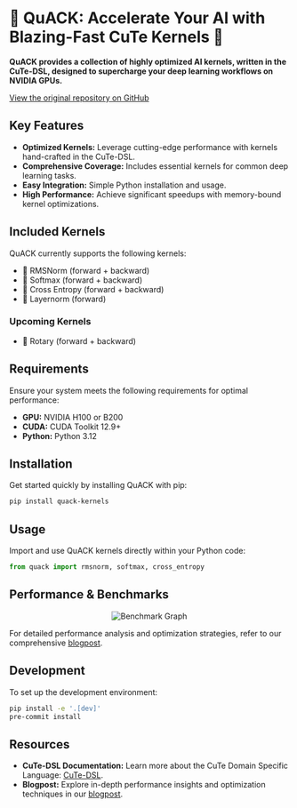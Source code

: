 # 🦆 QuACK: Accelerate Your AI with Blazing-Fast CuTe Kernels 🦆

**QuACK provides a collection of highly optimized AI kernels, written in the CuTe-DSL, designed to supercharge your deep learning workflows on NVIDIA GPUs.**

[View the original repository on GitHub](https://github.com/Dao-AILab/quack)

## Key Features

*   **Optimized Kernels:** Leverage cutting-edge performance with kernels hand-crafted in the CuTe-DSL.
*   **Comprehensive Coverage:** Includes essential kernels for common deep learning tasks.
*   **Easy Integration:** Simple Python installation and usage.
*   **High Performance:** Achieve significant speedups with memory-bound kernel optimizations.

## Included Kernels

QuACK currently supports the following kernels:

*   🦆 RMSNorm (forward + backward)
*   🦆 Softmax (forward + backward)
*   🦆 Cross Entropy (forward + backward)
*   🦆 Layernorm (forward)

### Upcoming Kernels

*   🦆 Rotary (forward + backward)

## Requirements

Ensure your system meets the following requirements for optimal performance:

*   **GPU:** NVIDIA H100 or B200
*   **CUDA:** CUDA Toolkit 12.9+
*   **Python:** Python 3.12

## Installation

Get started quickly by installing QuACK with pip:

```bash
pip install quack-kernels
```

## Usage

Import and use QuACK kernels directly within your Python code:

```python
from quack import rmsnorm, softmax, cross_entropy
```

## Performance & Benchmarks

<div align="center">
<figure>
  <img
  src="media/bf16_kernel_benchmarks_single_row.svg"
  alt="Benchmark Graph"
  >
</figure>
</div>

For detailed performance analysis and optimization strategies, refer to our comprehensive [blogpost](media/2025-07-10-membound-sol.md).

## Development

To set up the development environment:

```bash
pip install -e '.[dev]'
pre-commit install
```

## Resources

*   **CuTe-DSL Documentation:** Learn more about the CuTe Domain Specific Language: [CuTe-DSL](https://docs.nvidia.com/cutlass/media/docs/pythonDSL/cute_dsl_general/dsl_introduction.html).
*   **Blogpost:** Explore in-depth performance insights and optimization techniques in our [blogpost](media/2025-07-10-membound-sol.md).